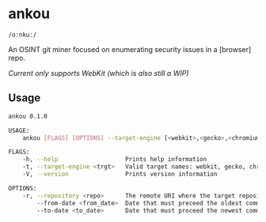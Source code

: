 # ankou
```
/ɑːnkuː/
```
An OSINT git miner focused on enumerating security issues in a [browser] repo.

_Current only supports WebKit (which is also still a WIP)_

## Usage
```bash
ankou 0.1.0

USAGE:
    ankou [FLAGS] [OPTIONS] --target-engine [<webkit>,<gecko>,<chromium>]

FLAGS:
    -h, --help                   Prints help information
    -t, --target-engine <trgt>   Valid target names: webkit, gecko, chromium
    -V, --version                Prints version information

OPTIONS:
    -r, --repository <repo>      The remote URI where the target repository is housed 
        --from-date <from_date>  Date that must preceed the oldest commit
        --to-date <to_date>      Date that must proceed the newest commit
```

